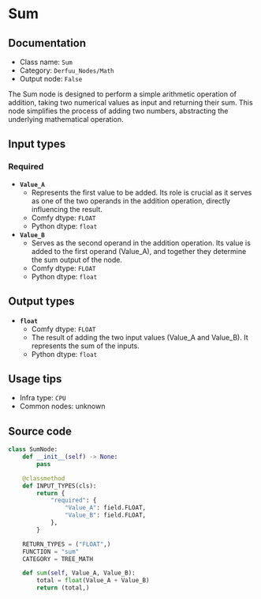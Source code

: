 # Sum
## Documentation
- Class name: `Sum`
- Category: `Derfuu_Nodes/Math`
- Output node: `False`

The Sum node is designed to perform a simple arithmetic operation of addition, taking two numerical values as input and returning their sum. This node simplifies the process of adding two numbers, abstracting the underlying mathematical operation.
## Input types
### Required
- **`Value_A`**
    - Represents the first value to be added. Its role is crucial as it serves as one of the two operands in the addition operation, directly influencing the result.
    - Comfy dtype: `FLOAT`
    - Python dtype: `float`
- **`Value_B`**
    - Serves as the second operand in the addition operation. Its value is added to the first operand (Value_A), and together they determine the sum output of the node.
    - Comfy dtype: `FLOAT`
    - Python dtype: `float`
## Output types
- **`float`**
    - Comfy dtype: `FLOAT`
    - The result of adding the two input values (Value_A and Value_B). It represents the sum of the inputs.
    - Python dtype: `float`
## Usage tips
- Infra type: `CPU`
- Common nodes: unknown


## Source code
```python
class SumNode:
    def __init__(self) -> None:
        pass

    @classmethod
    def INPUT_TYPES(cls):
        return {
            "required": {
                "Value_A": field.FLOAT,
                "Value_B": field.FLOAT,
            },
        }

    RETURN_TYPES = ("FLOAT",)
    FUNCTION = "sum"
    CATEGORY = TREE_MATH

    def sum(self, Value_A, Value_B):
        total = float(Value_A + Value_B)
        return (total,)

```
